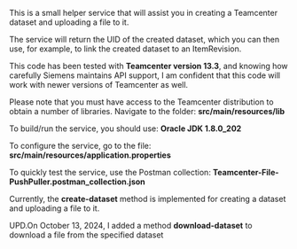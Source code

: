 This is a small helper service that will assist you in creating a Teamcenter dataset and uploading a file to it. 

The service will return the UID of the created dataset, which you can then use, for example, to link the created dataset to an ItemRevision.

This code has been tested with **Teamcenter version 13.3**, and knowing how carefully Siemens maintains API support, I am confident that this code will work with newer versions of Teamcenter as well.

Please note that you must have access to the Teamcenter distribution to obtain a number of libraries. Navigate to the folder: **src/main/resources/lib**

To build/run the service, you should use: **Oracle JDK 1.8.0_202** 

To configure the service, go to the file: **src/main/resources/application.properties** 

To quickly test the service, use the Postman collection: **Teamcenter-File-PushPuller.postman_collection.json**

Currently, the **create-dataset** method is implemented for creating a dataset and uploading a file to it.

UPD.On October 13, 2024, I added a method **download-dataset** to download a file from the specified dataset